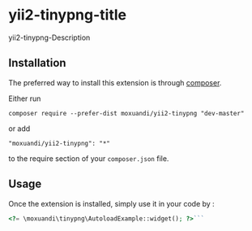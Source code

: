 yii2-tinypng-title
==================
yii2-tinypng-Description

Installation
------------

The preferred way to install this extension is through [composer](http://getcomposer.org/download/).

Either run

```
composer require --prefer-dist moxuandi/yii2-tinypng "dev-master"
```

or add

```
"moxuandi/yii2-tinypng": "*"
```

to the require section of your `composer.json` file.


Usage
-----

Once the extension is installed, simply use it in your code by  :

```php
<?= \moxuandi\tinypng\AutoloadExample::widget(); ?>```